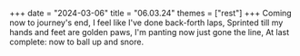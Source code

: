 +++
date = "2024-03-06"
title = "06.03.24"
themes = ["rest"]
+++
Coming now to journey's end,
I feel like I've done back-forth laps,
Sprinted till my hands and feet are golden paws,
I'm panting now just gone the line,
At last complete: now to ball up and snore.
